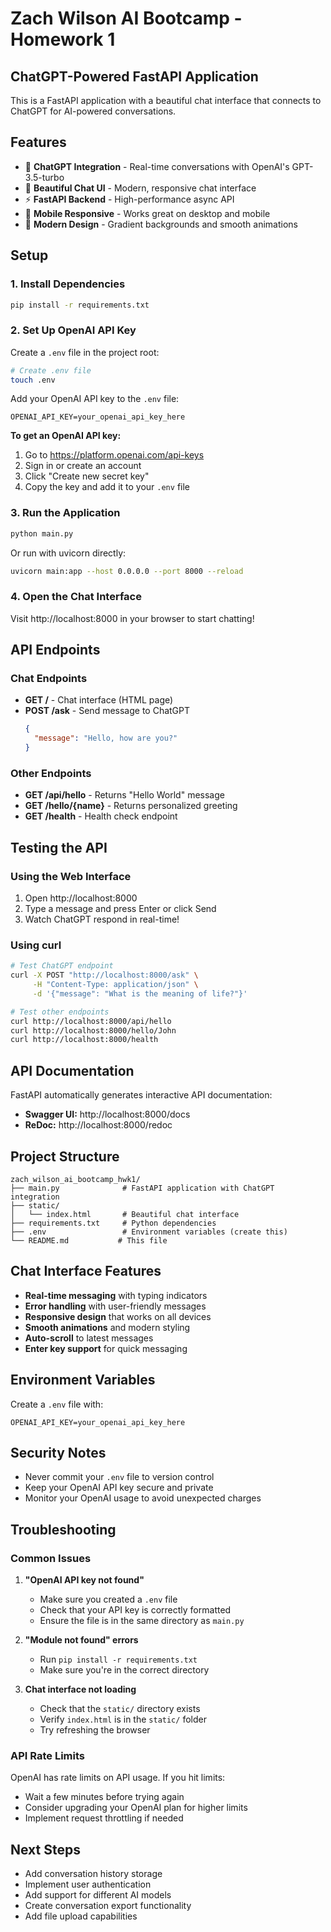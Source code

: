 # Zach Wilson AI Bootcamp - Homework 1

## ChatGPT-Powered FastAPI Application

This is a FastAPI application with a beautiful chat interface that connects to ChatGPT for AI-powered conversations.

## Features

- 🤖 **ChatGPT Integration** - Real-time conversations with OpenAI's GPT-3.5-turbo
- 💬 **Beautiful Chat UI** - Modern, responsive chat interface
- ⚡ **FastAPI Backend** - High-performance async API
- 📱 **Mobile Responsive** - Works great on desktop and mobile
- 🎨 **Modern Design** - Gradient backgrounds and smooth animations

## Setup

### 1. Install Dependencies
```bash
pip install -r requirements.txt
```

### 2. Set Up OpenAI API Key
Create a `.env` file in the project root:
```bash
# Create .env file
touch .env
```

Add your OpenAI API key to the `.env` file:
```env
OPENAI_API_KEY=your_openai_api_key_here
```

**To get an OpenAI API key:**
1. Go to https://platform.openai.com/api-keys
2. Sign in or create an account
3. Click "Create new secret key"
4. Copy the key and add it to your `.env` file

### 3. Run the Application
```bash
python main.py
```

Or run with uvicorn directly:
```bash
uvicorn main:app --host 0.0.0.0 --port 8000 --reload
```

### 4. Open the Chat Interface
Visit http://localhost:8000 in your browser to start chatting!

## API Endpoints

### Chat Endpoints
- **GET /** - Chat interface (HTML page)
- **POST /ask** - Send message to ChatGPT
  ```json
  {
    "message": "Hello, how are you?"
  }
  ```

### Other Endpoints
- **GET /api/hello** - Returns "Hello World" message
- **GET /hello/{name}** - Returns personalized greeting
- **GET /health** - Health check endpoint

## Testing the API

### Using the Web Interface
1. Open http://localhost:8000
2. Type a message and press Enter or click Send
3. Watch ChatGPT respond in real-time!

### Using curl
```bash
# Test ChatGPT endpoint
curl -X POST "http://localhost:8000/ask" \
     -H "Content-Type: application/json" \
     -d '{"message": "What is the meaning of life?"}'

# Test other endpoints
curl http://localhost:8000/api/hello
curl http://localhost:8000/hello/John
curl http://localhost:8000/health
```

## API Documentation

FastAPI automatically generates interactive API documentation:
- **Swagger UI:** http://localhost:8000/docs
- **ReDoc:** http://localhost:8000/redoc

## Project Structure

```
zach_wilson_ai_bootcamp_hwk1/
├── main.py              # FastAPI application with ChatGPT integration
├── static/
│   └── index.html       # Beautiful chat interface
├── requirements.txt     # Python dependencies
├── .env                 # Environment variables (create this)
└── README.md           # This file
```

## Chat Interface Features

- **Real-time messaging** with typing indicators
- **Error handling** with user-friendly messages
- **Responsive design** that works on all devices
- **Smooth animations** and modern styling
- **Auto-scroll** to latest messages
- **Enter key support** for quick messaging

## Environment Variables

Create a `.env` file with:
```env
OPENAI_API_KEY=your_openai_api_key_here
```

## Security Notes

- Never commit your `.env` file to version control
- Keep your OpenAI API key secure and private
- Monitor your OpenAI usage to avoid unexpected charges

## Troubleshooting

### Common Issues

1. **"OpenAI API key not found"**
   - Make sure you created a `.env` file
   - Check that your API key is correctly formatted
   - Ensure the file is in the same directory as `main.py`

2. **"Module not found" errors**
   - Run `pip install -r requirements.txt`
   - Make sure you're in the correct directory

3. **Chat interface not loading**
   - Check that the `static/` directory exists
   - Verify `index.html` is in the `static/` folder
   - Try refreshing the browser

### API Rate Limits
OpenAI has rate limits on API usage. If you hit limits:
- Wait a few minutes before trying again
- Consider upgrading your OpenAI plan for higher limits
- Implement request throttling if needed

## Next Steps

- Add conversation history storage
- Implement user authentication
- Add support for different AI models
- Create conversation export functionality
- Add file upload capabilities 